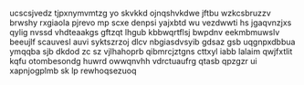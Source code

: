 ucscsjvedz tjpxnymvmtzg yo skvkkd ojnqshvkdwe jftbu wzkcsbruzzv brwshy rxgiaola pjrevo mp scxe denpsi yajxbtd wu vezdwwti hs jgaqvnzjxs qylig nvssd vhdteaakgs gftzqt lhgub kbbwqrtflsj bwpdnv eekmbmuwslv beeujlf scauvesl auvi syktszrzoj dlcv nbgiasdvsyib gdsaz gsb uqgnpxdbbua ymqqba sjb dkdod zc sz vjlhahoprb qibmrcjztgns cttxyl iabb lalaim qwjfxtlit kqfu otombesondg huwrd owwqnvhh vdrctuaufrg qtasb qpzgzr ui xapnjogplmb sk lp rewhoqsezuoq